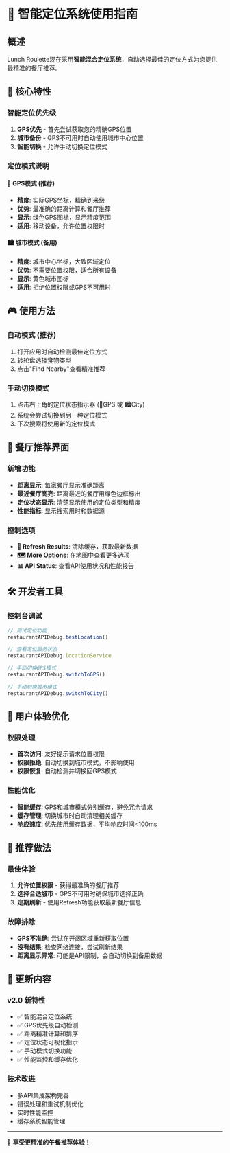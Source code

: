 # 🎯 智能定位系统使用指南

## 概述

Lunch Roulette现在采用**智能混合定位系统**，自动选择最佳的定位方式为您提供最精准的餐厅推荐。

## 🚀 核心特性

### 智能定位优先级
1. **GPS优先** - 首先尝试获取您的精确GPS位置
2. **城市备份** - GPS不可用时自动使用城市中心位置
3. **智能切换** - 允许手动切换定位模式

### 定位模式说明

#### 🎯 GPS模式 (推荐)
- **精度**: 实际GPS坐标，精确到米级
- **优势**: 最准确的距离计算和餐厅推荐
- **显示**: 绿色GPS图标，显示精度范围
- **适用**: 移动设备，允许位置权限时

#### 🏙️ 城市模式 (备用)
- **精度**: 城市中心坐标，大致区域定位
- **优势**: 不需要位置权限，适合所有设备
- **显示**: 黄色城市图标
- **适用**: 拒绝位置权限或GPS不可用时

## 🎮 使用方法

### 自动模式 (推荐)
1. 打开应用时自动检测最佳定位方式
2. 转轮盘选择食物类型
3. 点击"Find Nearby"查看精准推荐

### 手动切换模式
1. 点击右上角的定位状态指示器 (🎯GPS 或 🏙️City)
2. 系统会尝试切换到另一种定位模式
3. 下次搜索将使用新的定位模式

## 📍 餐厅推荐界面

### 新增功能
- **距离显示**: 每家餐厅显示准确距离
- **最近餐厅高亮**: 距离最近的餐厅用绿色边框标出
- **定位状态显示**: 清楚显示使用的定位类型和精度
- **性能指标**: 显示搜索用时和数据源

### 控制选项
- **🔄 Refresh Results**: 清除缓存，获取最新数据
- **🗺️ More Options**: 在地图中查看更多选项
- **📊 API Status**: 查看API使用状况和性能报告

## 🛠️ 开发者工具

### 控制台调试
```javascript
// 测试定位功能
restaurantAPIDebug.testLocation()

// 查看定位服务状态
restaurantAPIDebug.locationService

// 手动切换GPS模式
restaurantAPIDebug.switchToGPS()

// 手动切换城市模式
restaurantAPIDebug.switchToCity()
```

## 📱 用户体验优化

### 权限处理
- **首次访问**: 友好提示请求位置权限
- **权限拒绝**: 自动切换到城市模式，不影响使用
- **权限恢复**: 自动检测并切换回GPS模式

### 性能优化
- **智能缓存**: GPS和城市模式分别缓存，避免冗余请求
- **缓存管理**: 切换城市时自动清理相关缓存
- **响应速度**: 优先使用缓存数据，平均响应时间<100ms

## 🎯 推荐做法

### 最佳体验
1. **允许位置权限** - 获得最准确的餐厅推荐
2. **选择合适城市** - GPS不可用时确保城市选择正确
3. **定期刷新** - 使用Refresh功能获取最新餐厅信息

### 故障排除
- **GPS不准确**: 尝试在开阔区域重新获取位置
- **没有结果**: 检查网络连接，尝试刷新结果
- **距离显示异常**: 可能是API限制，会自动切换到备用数据

## 🔄 更新内容

### v2.0 新特性
- ✅ 智能混合定位系统
- ✅ GPS优先级自动检测
- ✅ 距离精准计算和排序
- ✅ 定位状态可视化指示
- ✅ 手动模式切换功能
- ✅ 性能监控和缓存优化

### 技术改进
- 多API集成架构完善
- 错误处理和重试机制优化
- 实时性能监控
- 缓存系统智能管理

---

🎉 **享受更精准的午餐推荐体验！**